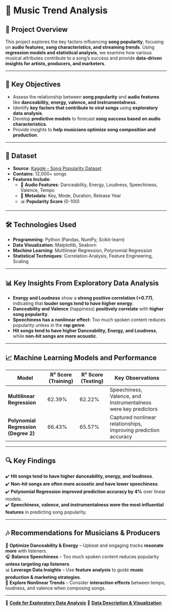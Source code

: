 # 🎵 Music Trend Analysis

## 📌 Project Overview  
This project explores the key factors influencing **song popularity**, focusing on **audio features, song characteristics, and streaming trends**. Using **regression models and statistical analysis**, we examine how various musical attributes contribute to a song’s success and provide **data-driven insights for artists, producers, and marketers**.

---

## 🎯 Key Objectives
- Assess the relationship between **song popularity** and **audio features** like **danceability, energy, valence, and instrumentalness**.
- Identify **key factors that contribute to viral songs** using **exploratory data analysis**.
- Develop **predictive models** to forecast **song success based on audio characteristics**.
- Provide insights to **help musicians optimize song composition and production**.

---

## 📂 Dataset
- **Source**: [Kaggle - Song Popularity Dataset](https://www.kaggle.com/datasets/yasserh/song-popularity-dataset)
- **Contains**: 12,000+ songs
- **Features Include**:
  - 🎼 **Audio Features**: Danceability, Energy, Loudness, Speechiness, Valence, Tempo
  - 🎵 **Metadata**: Key, Mode, Duration, Release Year
  - 📊 **Popularity Score** (0-100)

---

## 🛠 Technologies Used
- **Programming**: Python (Pandas, NumPy, Scikit-learn)
- **Data Visualization**: Matplotlib, Seaborn
- **Machine Learning**: Multilinear Regression, Polynomial Regression
- **Statistical Techniques**: Correlation Analysis, Feature Engineering, Scaling

---

## 📊 Key Insights From Exploratory Data Analysis
- **Energy and Loudness** show a **strong positive correlation (+0.77)**, indicating that **louder songs tend to have higher energy**.
- **Danceability and Valence** (happiness) **positively correlate** with **higher song popularity**.
- **Speechiness has a nonlinear effect**: Too much spoken content reduces popularity unless in the **rap genre**.
- **Hit songs tend to have higher Danceability, Energy, and Loudness**, while **non-hit songs are more acoustic**.

---

## 📈 Machine Learning Models and Performance
| **Model**                     | **R² Score (Training)** | **R² Score (Testing)** | **Key Observations** |
|-------------------------------|-------------------------|-------------------------|-----------------------|
| **Multilinear Regression**     | 62.39%                  | 62.22%                  | Speechiness, Valence, and Instrumentalness were key predictors |
| **Polynomial Regression (Degree 2)** | 66.43%                  | 65.57%                  | Captured nonlinear relationships, improving prediction accuracy |

---

## 🔍 Key Findings
✔️ **Hit songs tend to have higher danceability, energy, and loudness**.  
✔️ **Non-hit songs are often more acoustic and have lower speechiness**.  
✔️ **Polynomial Regression improved prediction accuracy by 4%** over linear models.  
✔️ **Speechiness, valence, and instrumentalness were the most influential features** in predicting song popularity.  

---

## 🎶 Recommendations for Musicians & Producers
🎵 **Optimize Danceability & Energy** – Upbeat and engaging tracks **resonate more** with listeners.  
🎧 **Balance Speechiness** – Too much spoken content reduces popularity **unless targeting rap listeners**.  
📊 **Leverage Data Insights** – Use **feature analysis** to guide **music production & marketing strategies**.  
🚀 **Explore Nonlinear Trends** – Consider **interaction effects** between tempo, loudness, and valence when composing songs.  

---
📄 **[Code for Exploratory Data Analysis](https://github.com/adyareddy15/Data-and-Programming-Project/blob/main/Code%20for%20Exploratory%20Data%20Analysis.pdf)**
📄 **[Data Description & Visualization](https://github.com/adyareddy15/Data-and-Programming-Project/blob/main/Data%20Description%20and%20Visualization.pdf)**
